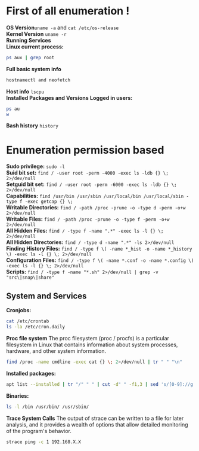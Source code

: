 # First of all enumeration !

**OS Version**`uname -a` and `cat /etc/os-release`<br>
**Kernel Version** `uname -r`<br>
**Running Services**<br>
**Linux current process:**
```bash
ps aux | grep root
```
**Full basic system info**
```bash
hostnamectl and neofetch
```
**Host info** `lscpu`<br>
**Installed Packages and Versions**
**Logged in users:**
```bash
ps au
w
```
**Bash history** `history`

# Enumeration permission based

**Sudo privilege:** `sudo -l`<br>
**Suid bit set:** `find / -user root -perm -4000 -exec ls -ldb {} \; 2>/dev/null`<br>
**Setguid bit set:** `find / -user root -perm -6000 -exec ls -ldb {} \; 2>/dev/null`<br>
**Capabilities:** `find /usr/bin /usr/sbin /usr/local/bin /usr/local/sbin -type f -exec getcap {} \;`<br>
**Writable Directories:** `find / -path /proc -prune -o -type d -perm -o+w 2>/dev/null`<br>
**Writable Files:** `find / -path /proc -prune -o -type f -perm -o+w 2>/dev/null`<br>
**All Hidden Files:** `find / -type f -name ".*" -exec ls -l {} \; 2>/dev/null`<br>
**All Hidden Directories:** `find / -type d -name ".*" -ls 2>/dev/null`<br>
**Finding History Files:** `find / -type f \( -name *_hist -o -name *_history \) -exec ls -l {} \; 2>/dev/null`<br>
**Configuration Files:** `find / -type f \( -name *.conf -o -name *.config \) -exec ls -l {} \; 2>/dev/null`<br>
**Scripts:** `find / -type f -name "*.sh" 2>/dev/null | grep -v "src\|snap\|share"`<br>

## System and Services

**Cronjobs:**
```bash
cat /etc/crontab
ls -la /etc/cron.daily
```
**Proc file system**
The proc filesystem (proc / procfs) is a particular filesystem in Linux that contains information about system processes, hardware, and other system information. 
```bash
find /proc -name cmdline -exec cat {} \; 2>/dev/null | tr " " "\n"
```
**Installed packages:**
```bash
apt list --installed | tr "/" " " | cut -d" " -f1,3 | sed 's/[0-9]://g' | tee -a installed_pkgs.list
```
**Binaries:**
```bash
ls -l /bin /usr/bin/ /usr/sbin/
```
**Trace System Calls**
The output of strace can be written to a file for later analysis, and it provides a wealth of options that allow detailed monitoring of the program's behavior.
```bash
strace ping -c 1 192.168.X.X
```




